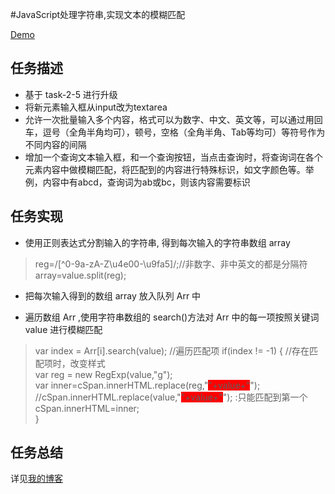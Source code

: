 #JavaScript处理字符串,实现文本的模糊匹配

[Demo]( http://1039958384.github.io/IFE/task-2-7)

## 任务描述
* 基于 task-2-5 进行升级
* 将新元素输入框从input改为textarea
* 允许一次批量输入多个内容，格式可以为数字、中文、英文等，可以通过用回车，逗号（全角半角均可），顿号，空格（全角半角、Tab等均可）等符号作为不同内容的间隔
* 增加一个查询文本输入框，和一个查询按钮，当点击查询时，将查询词在各个元素内容中做模糊匹配，将匹配到的内容进行特殊标识，如文字颜色等。举例，内容中有abcd，查询词为ab或bc，则该内容需要标识

## 任务实现
* 使用正则表达式分割输入的字符串, 得到每次输入的字符串数组 array<br>

>    reg=/[^0-9a-zA-Z\u4e00-\u9fa5]/;//非数字、非中英文的都是分隔符<br>
>		  array=value.split(reg); 

 
* 把每次输入得到的数组 array 放入队列 Arr 中<br>

* 遍历数组 Arr ,使用字符串数组的 search()方法对 Arr 中的每一项按照关键词 value 进行模糊匹配<br>

>  var index = Arr[i].search(value); //遍历匹配项
> 	if(index != -1) { //存在匹配项时，改变样式  
> 			    var reg = new RegExp(value,"g");<br>
> 				   var inner=cSpan.innerHTML.replace(reg,"<span style=background:red>"+value+"</span>");<br>
> 				   //cSpan.innerHTML.replace(value,"<span style=background:red>"+value+"</span>"); :只能匹配到第一个<br>
> 			    cSpan.innerHTML=inner;<br>
>		}

## 任务总结
详见[我的博客](http://blog.csdn.net/ll_xiaohanqing_91/article/details/51045920)
